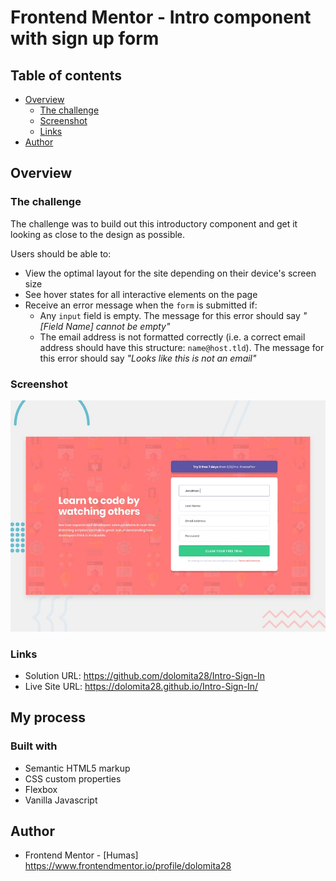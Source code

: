 # Frontend Mentor - Intro component with sign up form

## Table of contents

- [Overview](#overview)
  - [The challenge](#the-challenge)
  - [Screenshot](#screenshot)
  - [Links](#links)
- [Author](#author)

## Overview

### The challenge

The challenge was to build out this introductory component and get it looking as close to the design as possible.

Users should be able to:

- View the optimal layout for the site depending on their device's screen size
- See hover states for all interactive elements on the page
- Receive an error message when the `form` is submitted if:
  - Any `input` field is empty. The message for this error should say *"[Field Name] cannot be empty"*
  - The email address is not formatted correctly (i.e. a correct email address should have this structure: `name@host.tld`). The message for this error should say *"Looks like this is not an email"*


### Screenshot

![Design preview for the Intro component with sign up form coding challenge](./design/desktop-preview.jpg)

### Links

- Solution URL: https://github.com/dolomita28/Intro-Sign-In
- Live Site URL: https://dolomita28.github.io/Intro-Sign-In/

## My process

### Built with

- Semantic HTML5 markup
- CSS custom properties
- Flexbox
- Vanilla Javascript


## Author

- Frontend Mentor - [Humas] https://www.frontendmentor.io/profile/dolomita28

